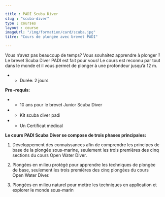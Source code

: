 ```yaml
---

title : PADI Scuba Diver
slug : "scuba-diver"
type : courses
layout : course
imageUrl: "/img/formation/card/scuba.jpg"
titre: "Cours de plongée avec brevet PADI"

---
```


Vous n’avez pas beaucoup de temps? Vous souhaitez apprendre à plonger ? Le brevet Scuba Diver PADI est fait pour vous! Le cours est reconnu par tout dans le monde et il vous permet de plonger à une profondeur jusqu’à 12 m.

- - Durée:  2 jours

**Pre -requis:**

- - 10 ans pour le brevet Junior Scuba Diver
- - Kit scuba diver padi
- - Un  Certificat médical


**Le cours PADI Scuba Diver se compose de trois phases principales:**

1.	Développement des connaissances afin de comprendre les principes de base de la plongée sous-marine, seulement les trois premières des cinq sections du cours Open Water Diver.

2.	Plongées en milieu protégé pour apprendre les techniques de plongée de base, seulement les trois premières des cinq plongées du cours Open Water Diver. 

3.	Plongées en milieu naturel pour mettre les techniques en application et explorer le monde sous-marin

